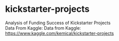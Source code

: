 # kickstarter-projects
Analysis of Funding Success of Kickstarter Projects<br>
Data From Kaggle: Data from Kaggle: https://www.kaggle.com/kemical/kickstarter-projects
